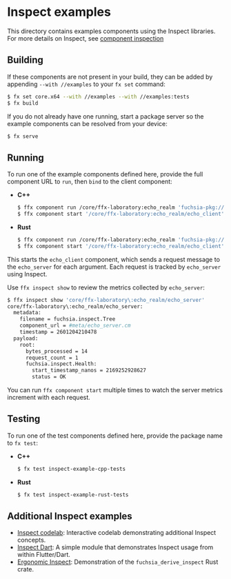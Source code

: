 # Inspect examples

This directory contains examples components using the Inspect libraries.
For more details on Inspect, see
[component inspection](/docs/development/diagnostics/inspect)

## Building

If these components are not present in your build, they can be added by
appending `--with //examples` to your `fx set` command:

```bash
$ fx set core.x64 --with //examples --with //examples:tests
$ fx build
```

If you do not already have one running, start a package server so the example
components can be resolved from your device:

```bash
$ fx serve
```

## Running

To run one of the example components defined here, provide the full component
URL to `run`, then `bind` to the client component:

-  **C++**

    ```bash
    $ ffx component run /core/ffx-laboratory:echo_realm 'fuchsia-pkg://fuchsia.com/inspect-example-cpp#meta/echo_realm.cm'
    $ ffx component start '/core/ffx-laboratory:echo_realm/echo_client'
    ```

-  **Rust**

    ```bash
    $ ffx component run /core/ffx-laboratory:echo_realm 'fuchsia-pkg://fuchsia.com/inspect-example-rust#meta/echo_realm.cm'
    $ ffx component start '/core/ffx-laboratory:echo_realm/echo_client'
    ```

This starts the `echo_client` component, which sends a request message to the
`echo_server` for each argument. Each request is tracked by `echo_server` using
Inspect.

Use `ffx inspect show` to review the metrics collected by `echo_server`:

```bash
$ ffx inspect show 'core/ffx-laboratory\:echo_realm/echo_server'
core/ffx-laboratory\:echo_realm/echo_server:
  metadata:
    filename = fuchsia.inspect.Tree
    component_url = #meta/echo_server.cm
    timestamp = 2601204210478
  payload:
    root:
      bytes_processed = 14
      request_count = 1
      fuchsia.inspect.Health:
        start_timestamp_nanos = 2169252928627
        status = OK
```

You can run `ffx component start` multiple times to watch the server metrics
increment with each request.

## Testing

To run one of the test components defined here, provide the package name to
`fx test`:

-  **C++**

    ```bash
    $ fx test inspect-example-cpp-tests
    ```

-  **Rust**

    ```bash
    $ fx test inspect-example-rust-tests
    ```

## Additional Inspect examples

-   [Inspect codelab](codelab/README.md): Interactive codelab demonstrating
    additional Inspect concepts.
-   [Inspect Dart](dart/README.md): A simple module that demonstrates Inspect
    usage from within Flutter/Dart.
-   [Ergonomic Inspect](rust-ergonomic/README.md): Demonstration of the
    `fuchsia_derive_inspect` Rust crate.
